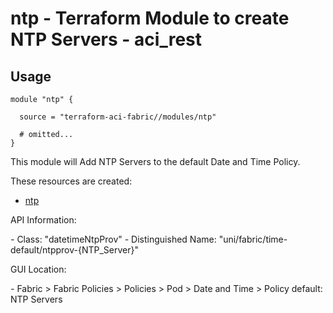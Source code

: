 # ntp - Terraform Module to create NTP Servers - aci_rest

## Usage

```hcl
module "ntp" {

  source = "terraform-aci-fabric//modules/ntp"

  # omitted...
}
```

This module will Add NTP Servers to the default Date and Time Policy.

These resources are created:

* [ntp](https://registry.terraform.io/providers/CiscoDevNet/aci/latest/docs/resources/rest)

API Information:

*-* Class: "datetimeNtpProv"
*-* Distinguished Name: "uni/fabric/time-default/ntpprov-{NTP_Server}"

GUI Location:

*-* Fabric > Fabric Policies > Policies > Pod > Date and Time > Policy default: NTP Servers
